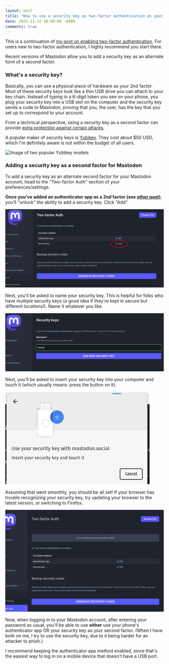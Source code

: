 ```yaml
---
layout: post
title: "How to use a security key as two-factor authentication on your Mastodon account"
date: 2022-11-12 10:00:00 -0400
comments: true
---
```


This is a continuation of [my post on enabling two-factor authentication](https://sts10.github.io/2022/11/11/mastodon-two-factor-authentication.html). For users new to two-factor authentication, I highly recommend you start there.

Recent versions of Mastodon allow you to add a security key as an alternate form of a second factor.

### What's a security key?

Basically, you can use a physical piece of hardware as your 2nd factor. Most of these security keys look like a thin USB drive you can attach to your key chain. Instead of typing in a 6-digit token you see on your phone, you plug your security key into a USB slot on the computer and the security key sends a code to Mastodon, proving that you, the user, has the key that you set up to correspond to your account.

From a technical perspective, using a security key as a second factor can provide [extra protection against certain attacks](https://krebsonsecurity.com/2018/07/google-security-keys-neutralized-employee-phishing/).

A popular maker of security keys is [Yubikey](https://www.yubico.com/products/). They cost about $50 USD, which I'm definitely aware is not within the budget of all users. 

![Image of two popular Yubikey models](https://www.yubico.com/wp-content/uploads/2022/09/Security-key-set-pair-new-front@2x-768x672.png)

### Adding a security key as a second factor for Mastodon

To add a security key as an alternate second factor for your Mastodon account, head to the "Two-factor Auth" section of your preferences/settings. 

**Once you've added an authenticator app as a 2nd factor (see [other post](https://sts10.github.io/2022/11/11/mastodon-two-factor-authentication.html))**, you'll "unlock" the ability to add a security key. Click "Add".

![Security key set up](/img/mastodon-two-factor/7-add-security-key.png)

Next, you'll be asked to name your security key. This is helpful for folks who have multiple security keys (a good idea if they're kept in secure but different locations!). Name it whatever you like.

![Name your security key](/img/mastodon-two-factor/8-name-security-key.png)

Next, you'll be asked to insert your security key into your computer and touch it (which usually means: press the button on it).

![Insert your security key](/img/mastodon-two-factor/9-insert-sec-key.png)

Assuming that went smoothly, you should be all set! If your browser has trouble recognizing your security key, try updating your browser to the latest version, or switching to Firefox.

![All done with both Authenticator app and security key](/img/mastodon-two-factor/10b-all-set-up.png)

Now, when logging in to your Mastodon account, after entering your password as usual, you'll be able to use **either** use your phone's authenticator app OR your security key as your second factor. (When I have both on me, I try to use the security key, due to it being harder for an attacker to phish.)

I recommend keeping the authenticator app method enabled, since that's the easiest way to log in on a mobile device that doesn't have a USB port.
